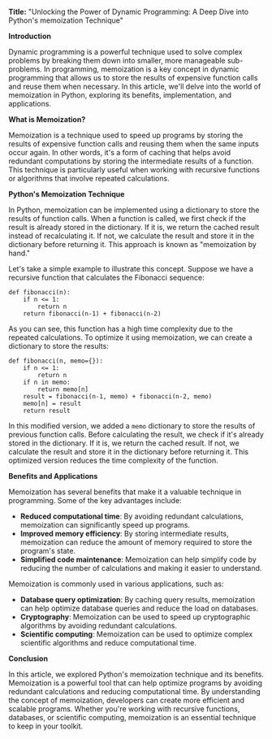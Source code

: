 **Title:** "Unlocking the Power of Dynamic Programming: A Deep Dive into Python's memoization Technique"

**Introduction**

Dynamic programming is a powerful technique used to solve complex problems by breaking them down into smaller, more manageable sub-problems. In programming, memoization is a key concept in dynamic programming that allows us to store the results of expensive function calls and reuse them when necessary. In this article, we'll delve into the world of memoization in Python, exploring its benefits, implementation, and applications.

**What is Memoization?**

Memoization is a technique used to speed up programs by storing the results of expensive function calls and reusing them when the same inputs occur again. In other words, it's a form of caching that helps avoid redundant computations by storing the intermediate results of a function. This technique is particularly useful when working with recursive functions or algorithms that involve repeated calculations.

**Python's Memoization Technique**

In Python, memoization can be implemented using a dictionary to store the results of function calls. When a function is called, we first check if the result is already stored in the dictionary. If it is, we return the cached result instead of recalculating it. If not, we calculate the result and store it in the dictionary before returning it. This approach is known as "memoization by hand."

Let's take a simple example to illustrate this concept. Suppose we have a recursive function that calculates the Fibonacci sequence:

```
def fibonacci(n):
    if n <= 1:
        return n
    return fibonacci(n-1) + fibonacci(n-2)
```

As you can see, this function has a high time complexity due to the repeated calculations. To optimize it using memoization, we can create a dictionary to store the results:

```
def fibonacci(n, memo={}):
    if n <= 1:
        return n
    if n in memo:
        return memo[n]
    result = fibonacci(n-1, memo) + fibonacci(n-2, memo)
    memo[n] = result
    return result
```

In this modified version, we added a `memo` dictionary to store the results of previous function calls. Before calculating the result, we check if it's already stored in the dictionary. If it is, we return the cached result. If not, we calculate the result and store it in the dictionary before returning it. This optimized version reduces the time complexity of the function.

**Benefits and Applications**

Memoization has several benefits that make it a valuable technique in programming. Some of the key advantages include:

* **Reduced computational time**: By avoiding redundant calculations, memoization can significantly speed up programs.
* **Improved memory efficiency**: By storing intermediate results, memoization can reduce the amount of memory required to store the program's state.
* **Simplified code maintenance**: Memoization can help simplify code by reducing the number of calculations and making it easier to understand.

Memoization is commonly used in various applications, such as:

* **Database query optimization**: By caching query results, memoization can help optimize database queries and reduce the load on databases.
* **Cryptography**: Memoization can be used to speed up cryptographic algorithms by avoiding redundant calculations.
* **Scientific computing**: Memoization can be used to optimize complex scientific algorithms and reduce computational time.

**Conclusion**

In this article, we explored Python's memoization technique and its benefits. Memoization is a powerful tool that can help optimize programs by avoiding redundant calculations and reducing computational time. By understanding the concept of memoization, developers can create more efficient and scalable programs. Whether you're working with recursive functions, databases, or scientific computing, memoization is an essential technique to keep in your toolkit.